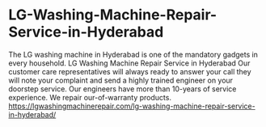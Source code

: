 # LG-Washing-Machine-Repair-Service-in-Hyderabad
The LG washing machine in Hyderabad is one of the mandatory gadgets in every household. LG Washing Machine Repair Service in Hyderabad Our customer care representatives will always ready to answer your call they will note your complaint and send a highly trained engineer on your doorstep service. Our engineers have more than 10-years of service experience. We repair our-of-warranty products. https://lgwashingmachinerepair.com/lg-washing-machine-repair-service-in-hyderabad/
